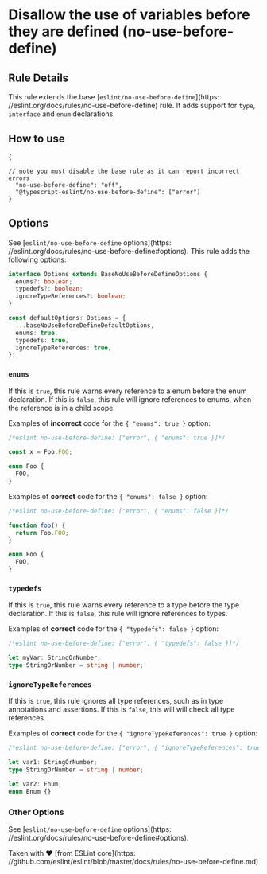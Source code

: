 # Disallow the use of variables before they are defined (no-use-before-define)

## Rule Details

This rule extends the base [`eslint/no-use-before-define`](https:
//eslint.org/docs/rules/no-use-before-define) rule. It adds support for `type`, `interface` and `enum` declarations.

## How to use

```
{

// note you must disable the base rule as it can report incorrect errors
  "no-use-before-define": "off",
  "@typescript-eslint/no-use-before-define": ["error"]
}
```

## Options

See [`eslint/no-use-before-define` options](https:
//eslint.org/docs/rules/no-use-before-define#options). This rule adds the following options:

```ts
interface Options extends BaseNoUseBeforeDefineOptions {
  enums?: boolean;
  typedefs?: boolean;
  ignoreTypeReferences?: boolean;
}

const defaultOptions: Options = {
  ...baseNoUseBeforeDefineDefaultOptions,
  enums: true,
  typedefs: true,
  ignoreTypeReferences: true,
};
```

### `enums`

If this is `true`, this rule warns every reference to a enum before the enum declaration. If this is `false`, this rule will ignore references to enums, when the reference is in a child scope.

Examples of **incorrect** code for the `{ "enums": true }` option:

```ts
/*eslint no-use-before-define: ["error", { "enums": true }]*/

const x = Foo.FOO;

enum Foo {
  FOO,
}
```

Examples of **correct** code for the `{ "enums": false }` option:

```ts
/*eslint no-use-before-define: ["error", { "enums": false }]*/

function foo() {
  return Foo.FOO;
}

enum Foo {
  FOO,
}
```

### `typedefs`

If this is `true`, this rule warns every reference to a type before the type declaration. If this is `false`, this rule will ignore references to types.

Examples of **correct** code for the `{ "typedefs": false }` option:

```ts
/*eslint no-use-before-define: ["error", { "typedefs": false }]*/

let myVar: StringOrNumber;
type StringOrNumber = string | number;
```

### `ignoreTypeReferences`

If this is `true`, this rule ignores all type references, such as in type annotations and assertions. If this is `false`, this will will check all type references.

Examples of **correct** code for the `{ "ignoreTypeReferences": true }` option:

```ts
/*eslint no-use-before-define: ["error", { "ignoreTypeReferences": true }]*/

let var1: StringOrNumber;
type StringOrNumber = string | number;

let var2: Enum;
enum Enum {}
```

### Other Options

See [`eslint/no-use-before-define` options](https:
//eslint.org/docs/rules/no-use-before-define#options).

Taken with ❤️ [from ESLint core](https:
//github.com/eslint/eslint/blob/master/docs/rules/no-use-before-define.md)
